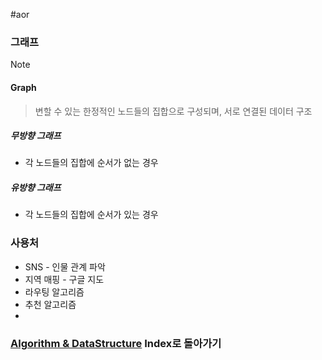 #aor 
### 그래프
>[!note]
>#### Graph
>
>>변할 수 있는 한정적인 노드들의 집합으로 구성되며, 서로 연결된 데이터 구조

##### 무방향 그래프
- 각 노드들의 집합에 순서가 없는 경우
##### 유방향 그래프
- 각 노드들의 집합에 순서가 있는 경우

### 사용처
- SNS - 인물 관계 파악
- 지역 매핑  - 구글 지도
- 라우팅 알고리즘
-  추천 알고리즘
- 


### [Algorithm & DataStructure](../../Dev-Index/Algorithm%20&%20DataStructure.md) Index로 돌아가기